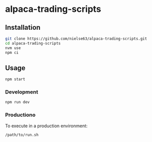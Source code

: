 # alpaca-trading-scripts

## Installation

```bash
git clone https://github.com/nielse63/alpaca-trading-scripts.git
cd alpaca-trading-scripts
nvm use
npm ci
```

## Usage

```bash
npm start
```

### Development

```bash
npm run dev
```

### Productiono

To execute in a production environment:

```bash
/path/to/run.sh
```

